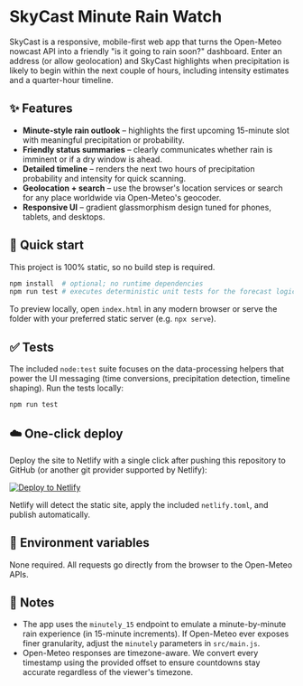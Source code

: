 # SkyCast Minute Rain Watch

SkyCast is a responsive, mobile-first web app that turns the Open-Meteo nowcast API into a friendly "is it going to rain soon?" dashboard. Enter an address (or allow geolocation) and SkyCast highlights when precipitation is likely to begin within the next couple of hours, including intensity estimates and a quarter-hour timeline.

## ✨ Features

- **Minute-style rain outlook** – highlights the first upcoming 15-minute slot with meaningful precipitation or probability.
- **Friendly status summaries** – clearly communicates whether rain is imminent or if a dry window is ahead.
- **Detailed timeline** – renders the next two hours of precipitation probability and intensity for quick scanning.
- **Geolocation + search** – use the browser's location services or search for any place worldwide via Open-Meteo's geocoder.
- **Responsive UI** – gradient glassmorphism design tuned for phones, tablets, and desktops.

## 🚀 Quick start

This project is 100% static, so no build step is required.

```bash
npm install  # optional; no runtime dependencies
npm run test # executes deterministic unit tests for the forecast logic
```

To preview locally, open `index.html` in any modern browser or serve the folder with your preferred static server (e.g. `npx serve`).

## ✅ Tests

The included `node:test` suite focuses on the data-processing helpers that power the UI messaging (time conversions, precipitation detection, timeline shaping). Run the tests locally:

```bash
npm run test
```

## ☁️ One-click deploy

Deploy the site to Netlify with a single click after pushing this repository to GitHub (or another git provider supported by Netlify):

[![Deploy to Netlify](https://www.netlify.com/img/deploy/button.svg)](https://app.netlify.com/start/deploy?repository=https://github.com/JackkySpice/test)

Netlify will detect the static site, apply the included `netlify.toml`, and publish automatically.

## 🧭 Environment variables

None required. All requests go directly from the browser to the Open-Meteo APIs.

## 📝 Notes

- The app uses the `minutely_15` endpoint to emulate a minute-by-minute rain experience (in 15-minute increments). If Open-Meteo ever exposes finer granularity, adjust the `minutely` parameters in `src/main.js`.
- Open-Meteo responses are timezone-aware. We convert every timestamp using the provided offset to ensure countdowns stay accurate regardless of the viewer's timezone.
